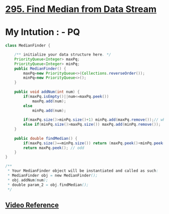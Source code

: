 # **[295. Find Median from Data Stream](https://leetcode.com/problems/largest-rectangle-in-histogram/)**
# My Intution : - PQ
```java
class MedianFinder {

    /** initialize your data structure here. */
    PriorityQueue<Integer> maxPq;
    PriorityQueue<Integer> minPq;
    public MedianFinder() {
        maxPq=new PriorityQueue<>(Collections.reverseOrder());
        minPq=new PriorityQueue<>();
    }
    
    public void addNum(int num) {
        if(maxPq.isEmpty()||num<=maxPq.peek())
            maxPq.add(num);
        else
            minPq.add(num);
        
        if(maxPq.size()>minPq.size()+1) minPq.add(maxPq.remove());// when there is Muchmore elements in MaxHeap than in minHeap.
        else if(minPq.size()>maxPq.size()) maxPq.add(minPq.remove());
    }
    
    public double findMedian() {
        if(maxPq.size()==minPq.size()) return (maxPq.peek()+minPq.peek())/2.0; // if even no. of elements
        return maxPq.peek(); // odd
    }
}

/**
 * Your MedianFinder object will be instantiated and called as such:
 * MedianFinder obj = new MedianFinder();
 * obj.addNum(num);
 * double param_2 = obj.findMedian();
 */
```
## **[Video Reference](https://youtu.be/Yv2jzDzYlp8)**